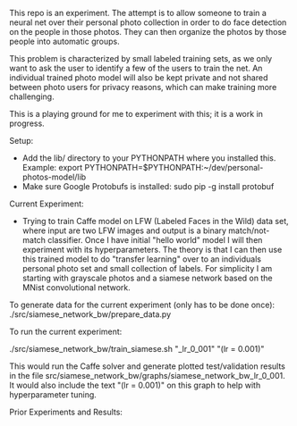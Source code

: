 This repo is an experiment. The attempt is to allow someone to train a neural net over their personal photo collection in order to do face detection on the people in those photos. They can then organize the photos by those people into automatic groups.

This problem is characterized by small labeled training sets, as we only want to ask the user to identify a few of the users to train the net. An individual trained photo model will also be kept private and not shared between photo users for privacy reasons, which can make training more challenging.

This is a playing ground for me to experiment with this; it is a work in progress.

Setup:
* Add the lib/ directory to your PYTHONPATH where you installed this. Example:
export PYTHONPATH=$PYTHONPATH:~/dev/personal-photos-model/lib
* Make sure Google Protobufs is installed: sudo pip -g install protobuf


Current Experiment:
* Trying to train Caffe model on LFW (Labeled Faces in the Wild) data set, where input are two LFW images and output is a binary match/not-match classifier. Once I have initial "hello world" model I will then experiment with its hyperparameters. The theory is that I can then use this trained model to do "transfer learning" over to an individuals personal photo set and small collection of labels. For simplicity I am starting with
grayscale photos and a siamese network based on the MNist convolutional network.

To generate data for the current experiment (only has to be done once):
./src/siamese_network_bw/prepare_data.py

To run the current experiment:

./src/siamese_network_bw/train_siamese.sh "_lr_0_001" "(lr = 0.001)"

This would run the Caffe solver and generate plotted test/validation results in the file
src/siamese_network_bw/graphs/siamese_network_bw_lr_0_001. It would also include the text
"(lr = 0.001)" on this graph to help with hyperparameter tuning.

Prior Experiments and Results:
